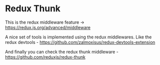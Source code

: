 # Redux Thunk

This is the redux middleware feature -> https://redux.js.org/advanced/middleware

A nice set of tools is implemented using the redux middlewares. Like the redux devtools - https://github.com/zalmoxisus/redux-devtools-extension

And finally you can check the redux thunk middleware - https://github.com/reduxjs/redux-thunk